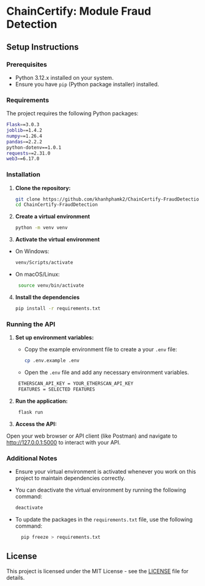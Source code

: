 # ChainCertify: Module Fraud Detection

## Setup Instructions

### Prerequisites

- Python 3.12.x installed on your system.
- Ensure you have `pip` (Python package installer) installed.

### Requirements
The project requires the following Python packages:
```sh
Flask==3.0.3
joblib==1.4.2
numpy==1.26.4
pandas==2.2.2
python-dotenv==1.0.1
requests==2.31.0
web3==6.17.0
```


### Installation

1. **Clone the repository:**

   ```sh
   git clone https://github.com/khanhphamk2/ChainCertify-FraudDetection.git
   cd ChainCertify-FraudDetection
   
2. **Create a virtual environment**
   ```sh
   python -m venv venv
   
3. **Activate the virtual environment**
- On Windows:
   ```sh
   venv/Scripts/activate
- On macOS/Linux:
   ```bash
    source venv/bin/activate
4. **Install the dependencies**
   ```sh
   pip install -r requirements.txt
### Running the API
1. **Set up environment variables:**

   - Copy the example environment file to create a your `.env` file:

     ```sh
     cp .env.example .env
     ```
   - Open the `.env` file and add any necessary environment variables.

   ```sh
    ETHERSCAN_API_KEY = YOUR_ETHERSCAN_API_KEY
    FEATURES = SELECTED FEATURES

2. **Run the application:**

   ```sh
    flask run
    ```
3. **Access the API:**

Open your web browser or API client (like Postman) and navigate to http://127.0.0.1:5000 to interact with your API.

### Additional Notes

- Ensure your virtual environment is activated whenever you work on this project to maintain dependencies correctly.

- You can deactivate the virtual environment by running the following command:

  ```sh
  deactivate
  ```
- To update the packages in the `requirements.txt` file, use the following command:

  ```sh
    pip freeze > requirements.txt
    ```

## License

This project is licensed under the MIT License - see the [LICENSE](LICENSE) file for details.